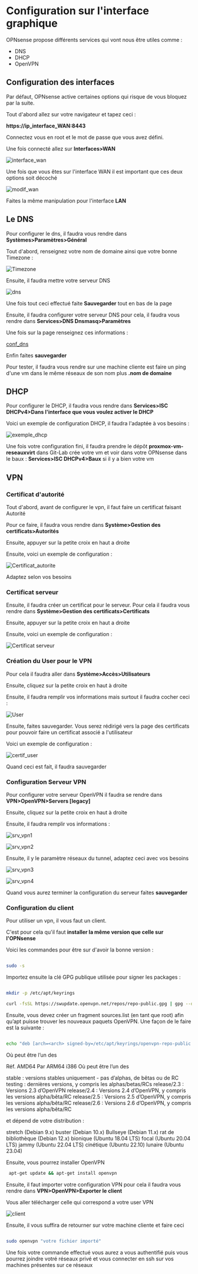 # Configuration sur l'interface graphique 

OPNsense propose différents services qui vont nous être utiles comme :

- DNS 
- DHCP 
- OpenVPN
  
## Configuration des interfaces 

Par défaut, OPNsense active certaines options qui risque de vous bloquez par la suite. 

Tout d'abord allez sur votre navigateur et tapez ceci :

**https://ip_interface_WAN:8443**

Connectez vous en root et le mot de passe que vous avez défini.

Une fois connecté allez sur **Interfaces>WAN**

![interface_wan](/images/interface_WAN.jpg)

Une fois que vous êtes sur l'interface WAN il est important que ces deux options soit décoché 

![modif_wan](/images/modif_wan.jpg)

Faites la même manipulation pour l'interface **LAN**


## Le DNS

Pour configurer le dns, il faudra vous rendre dans **Systèmes>Paramètres>Général**


Tout d'abord, renseignez votre nom de domaine ainsi que votre bonne Timezone : 

![Timezone](/images/Timezone.jpg)

Ensuite, il faudra mettre votre serveur DNS 


![dns](/images/dns.jpg)

Une fois tout ceci effectué faite **Sauvegarder** tout en bas de la page 


Ensuite, il faudra configurer votre serveur DNS pour cela, il faudra vous rendre dans **Services>DNS Dnsmasq>Paramètres**

Une fois sur la page renseignez ces informations : 

[conf_dns](/images/conf_dns.JPG)

Enfin faites **sauvegarder**

Pour tester, il faudra vous rendre sur une machine cliente est faire un ping d'une vm dans le même réseaux de son nom plus **.nom de domaine**


## DHCP 

Pour configurer le DHCP, il faudra vous rendre dans **Services>ISC DHCPv4>Dans l'interface que vous voulez activer le DHCP**

Voici un exemple de configuration DHCP, il faudra l'adaptée à vos besoins :

![exemple_dhcp](/images/exemple.dhcp.jpg)

Une fois votre configuration fini, il faudra prendre le dépôt **proxmox-vm-reseauxvirt** dans Git-Lab crée votre vm et voir dans votre OPNsense dans le baux : **Services>ISC DHCPv4>Baux** si il y a bien votre vm 

## VPN 

### Certificat d'autorité

Tout d'abord, avant de configurer le vpn, il faut faire un certificat faisant Autorité 

Pour ce faire, il faudra vous rendre dans **Système>Gestion des certificats>Autorités**

Ensuite, appuyer sur la petite croix en haut a droite

Ensuite, voici un exemple de configuration : 

![Certificat_autorite](/images/certificat_autorite.jpg)

Adaptez selon vos besoins 

### Certificat serveur 

Ensuite, il faudra créer un certificat pour le serveur. Pour cela il faudra vous rendre dans **Système>Gestion des certificats>Certificats**


Ensuite, appuyer sur la petite croix en haut a droite


Ensuite, voici un exemple de configuration :

![Certificat serveur](/images/certif_serveur.jpg)

### Création du User pour le VPN

Pour cela il faudra aller dans **Système>Accès>Utilisateurs** 

Ensuite, cliquez sur la petite croix en haut à droite 

Ensuite, il faudra remplir vos informations mais surtout il faudra cocher ceci : 

![User](/images/user.jpg)

Ensuite, faites sauvegarder. Vous serez rédirigé vers la page des certificats pour pouvoir faire un certificat associé a l'utilisateur 

Voici un exemple de configuration : 

![certif_user](/images/certif_user.jpg)

Quand ceci est fait, il faudra sauvegarder 

### Configuration Serveur VPN

Pour configurer votre serveur OpenVPN il faudra se rendre dans **VPN>OpenVPN>Servers [legacy]** 

Ensuite, cliquez sur la petite croix en haut à droite 

Ensuite, il faudra remplir vos informations :

![srv_vpn1](/images/srv_vpn1.jpg)

![srv_vpn2](/images/srv_vpn2.jpg)

Ensuite, il y le paramètre réseaux du tunnel, adaptez ceci avec vos besoins 

![srv_vpn3](/images/srv_vpn3.jpg)

![srv_vpn4](/images/srv_vpn4.jpg)

Quand vous aurez terminer la configuration du serveur faites **sauvegarder**

### Configuration du client 

Pour utiliser un vpn, il vous faut un client.

C'est pour cela qu'il faut **installer la même version que celle sur l'OPNsense**

Voici les commandes pour être sur d'avoir la bonne version :

~~~bash 

sudo -s

~~~

Importez ensuite la clé GPG publique utilisée pour signer les packages :

~~~bash 

mkdir -p /etc/apt/keyrings

curl -fsSL https://swupdate.openvpn.net/repos/repo-public.gpg | gpg --dearmor > /etc/apt/keyrings/openvpn-repo-public.gpg

~~~

Ensuite, vous devez créer un fragment sources.list (en tant que root) afin qu’apt puisse trouver les nouveaux paquets OpenVPN. Une façon de le faire est la suivante :

~~~bash 

echo "deb [arch=<arch> signed-by=/etc/apt/keyrings/openvpn-repo-public.gpg] https://build.openvpn.net/debian/openvpn/<version> <osrelease> main" > /etc/apt/sources.list.d/openvpn-aptrepo.list

~~~

Où <arch> peut être l’un des

Réf. AMD64
Par ARM64
i386
Où <version> peut être l’un des

stable : versions stables uniquement - pas d’alphas, de bêtas ou de RC
testing : dernières versions, y compris les alphas/betas/RCs
release/2.3 : Versions 2.3 d’OpenVPN
release/2.4 : Versions 2.4 d’OpenVPN, y compris les versions alpha/bêta/RC
release/2.5 : Versions 2.5 d’OpenVPN, y compris les versions alpha/bêta/RC
release/2.6 : Versions 2.6 d’OpenVPN, y compris les versions alpha/bêta/RC

et <osrelease> dépend de votre distribution :

stretch (Debian 9.x)
buster (Debian 10.x)
Bullseye (Debian 11.x)
rat de bibliothèque (Debian 12.x)
bionique (Ubuntu 18.04 LTS)
focal (Ubuntu 20.04 LTS)
jammy (Ubuntu 22.04 LTS)
cinétique (Ubuntu 22.10)
lunaire (Ubuntu 23.04)

Ensuite, vous pourrez installer OpenVPN 

~~~bash 
 apt-get update && apt-get install openvpn
~~~

Ensuite, il faut importer votre configuration VPN pour cela il faudra vous rendre dans **VPN>OpenVPN>Exporter le client**

Vous aller télécharger celle qui correspond a votre user VPN 

![client](/images/client.jpg)

Ensuite, il vous suffira de retourner sur votre machine cliente et faire ceci 

~~~bash

sudo openvpn "votre fichier importé"

~~~

Une fois votre commande effectué vous aurez a vous authentifié puis vous pourrez joindre votré réseaux privé et vous connecter en ssh sur vos machines présentes sur ce réseaux 